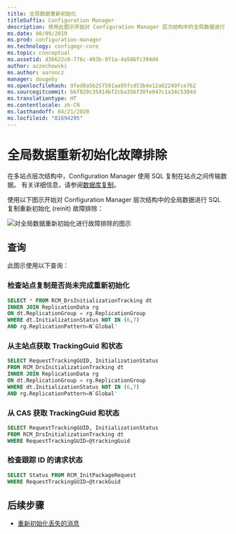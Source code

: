 ```yaml
---
title: 全局数据重新初始化
titleSuffix: Configuration Manager
description: 使用此图示开始对 Configuration Manager 层次结构中的全局数据进行 SQL 复制重新初始化故障排除
ms.date: 08/09/2019
ms.prod: configuration-manager
ms.technology: configmgr-core
ms.topic: conceptual
ms.assetid: d36622c0-776c-493b-971a-4a586fc394d4
author: aczechowski
ms.author: aaroncz
manager: dougeby
ms.openlocfilehash: 9fed8a5b257591aa95fcd53b4e12a82249fce762
ms.sourcegitcommit: bbf820c35414bf2cba356f30fe047c1a34c5384d
ms.translationtype: HT
ms.contentlocale: zh-CN
ms.lasthandoff: 04/21/2020
ms.locfileid: "81694295"
---
```

# <a name="troubleshoot-global-data-reinit"></a>全局数据重新初始化故障排除

在多站点层次结构中，Configuration Manager 使用 SQL 复制在站点之间传输数据。 有关详细信息，请参阅[数据库复制](../../../plan-design/hierarchy/database-replication.md)。

使用以下图示开始对 Configuration Manager 层次结构中的全局数据进行 SQL 复制重新初始化 (reinit) 故障排除：

![对全局数据重新初始化进行故障排除的图示](media/global-data-reinit.svg)

## <a name="queries"></a>查询

此图示使用以下查询：

### <a name="check-if-site-replication-hasnt-finished-reinit"></a>检查站点复制是否尚未完成重新初始化

```sql
SELECT * FROM RCM_DrsInitializationTracking dt
INNER JOIN ReplicationData rg
ON dt.ReplicationGroup = rg.ReplicationGroup
WHERE dt.InitializationStatus NOT IN (6,7)
AND rg.ReplicationPattern=N`Global'
```

### <a name="get-the-trackingguid--status-from-the-primary-site"></a>从主站点获取 TrackingGuid 和状态

```sql
SELECT RequestTrackingGUID, InitializationStatus
FROM RCM_DrsInitializationTracking dt
INNER JOIN ReplicationData rg
ON dt.ReplicationGroup = rg.ReplicationGroup
WHERE dt.InitializationStatus NOT IN (6,7)
AND rg.ReplicationPattern=N`Global'
```

### <a name="get-the-trackingguid--status-from-the-cas"></a>从 CAS 获取 TrackingGuid 和状态

```sql
SELECT RequestTrackingGUID, InitializationStatus
FROM RCM_DrsInitializationTracking dt
WHERE RequestTrackingGUID=@trackingGuid
```

### <a name="check-request-status-for-the-tracking-id"></a>检查跟踪 ID 的请求状态

```sql
SELECT Status FROM RCM_InitPackageRequest
WHERE RequestTrackingGUID=@trackGuid
```

## <a name="next-steps"></a>后续步骤

- [重新初始化丢失的消息](reinit-missing-message.md)
